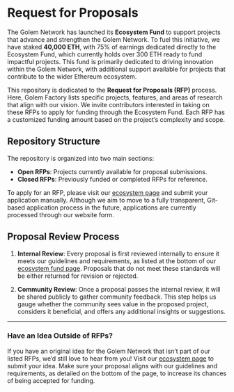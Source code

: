 # Request for Proposals

The Golem Network has launched its **Ecosystem Fund** to support projects that advance and strengthen the Golem Network. To fuel this initiative, we have staked **40,000 ETH**, with 75% of earnings dedicated directly to the Ecosystem Fund, which currently holds over 300 ETH ready to fund impactful projects. This fund is primarily dedicated to driving innovation within the Golem Network, with additional support available for projects that contribute to the wider Ethereum ecosystem.

This repository is dedicated to the **Request for Proposals (RFP)** process. Here, Golem Factory lists specific projects, features, and areas of research that align with our vision. We invite contributors interested in taking on these RFPs to apply for funding through the Ecosystem Fund. Each RFP has a customized funding amount based on the project’s complexity and scope.

## Repository Structure
The repository is organized into two main sections:
- **Open RFPs**: Projects currently available for proposal submissions.
- **Closed RFPs**: Previously funded or completed RFPs for reference.

To apply for an RFP, please visit our [ecosystem page](https://ecosystem.golem.network/) and submit your application manually. Although we aim to move to a fully transparent, Git-based application process in the future, applications are currently processed through our website form.

## Proposal Review Process
1. **Internal Review**: Every proposal is first reviewed internally to ensure it meets our guidelines and requirements, as listed at the bottom of our [ecosystem fund page](https://ecosystem.golem.network/). Proposals that do not meet these standards will be either returned for revision or rejected.

2. **Community Review**: Once a proposal passes the internal review, it will be shared publicly to gather community feedback. This step helps us gauge whether the community sees value in the proposed project, considers it beneficial, and offers any additional insights or suggestions.

---

### Have an Idea Outside of RFPs?
If you have an original idea for the Golem Network that isn’t part of our listed RFPs, we’d still love to hear from you! Visit our [ecosystem page](https://ecosystem.golem.network/) to submit your idea. Make sure your proposal aligns with our guidelines and requirements, as detailed on the bottom of the page, to increase its chances of being accepted for funding.
